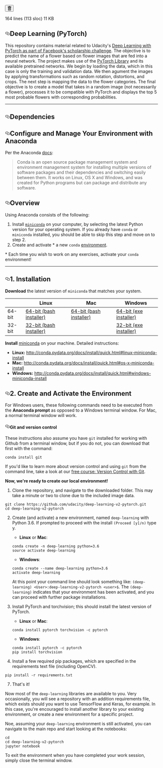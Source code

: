 
</form>
        <!-- '"` --><!-- </textarea></xmp> --></option></form><form class="inline-form" action="/udacity/deep-learning-v2-pytorch/delete/master/README.md" accept-charset="UTF-8" method="post"><input name="utf8" type="hidden" value="&#x2713;" /><input type="hidden" name="authenticity_token" value="+E81CwzrGBmgis9OdippvYQpDC/H1yrZteV1OvIXPgCxwOS9Nm8OvBm7d0Q/mcLx+iWSBBxm1Rb6AsGAZUCl1A==" />
          <button class="btn-octicon btn-octicon-danger tooltipped tooltipped-nw" type="submit"
            aria-label="Delete the file in your fork of this project" data-disable-with>
            <svg class="octicon octicon-trashcan" viewBox="0 0 12 16" version="1.1" width="12" height="16" aria-hidden="true"><path fill-rule="evenodd" d="M11 2H9c0-.55-.45-1-1-1H5c-.55 0-1 .45-1 1H2c-.55 0-1 .45-1 1v1c0 .55.45 1 1 1v9c0 .55.45 1 1 1h7c.55 0 1-.45 1-1V5c.55 0 1-.45 1-1V3c0-.55-.45-1-1-1zm-1 12H3V5h1v8h1V5h1v8h1V5h1v8h1V5h1v9zm1-10H2V3h9v1z"/></svg>
          </button>
</form>  </div>

  <div class="file-info">
      164 lines (113 sloc)
      <span class="file-info-divider"></span>
    11 KB
  </div>
</div>


  <div id="readme" class="readme blob instapaper_body js-code-block-container">
    <article class="markdown-body entry-content" itemprop="text"><h1><a id="user-content-deep-learning-pytorch" class="anchor" aria-hidden="true" href="#deep-learning-pytorch"><svg class="octicon octicon-link" viewBox="0 0 16 16" version="1.1" width="16" height="16" aria-hidden="true"><path fill-rule="evenodd" d="M4 9h1v1H4c-1.5 0-3-1.69-3-3.5S2.55 3 4 3h4c1.45 0 3 1.69 3 3.5 0 1.41-.91 2.72-2 3.25V8.59c.58-.45 1-1.27 1-2.09C10 5.22 8.98 4 8 4H4c-.98 0-2 1.22-2 2.5S3 9 4 9zm9-3h-1v1h1c1 0 2 1.22 2 2.5S13.98 12 13 12H9c-.98 0-2-1.22-2-2.5 0-.83.42-1.64 1-2.09V6.25c-1.09.53-2 1.84-2 3.25C6 11.31 7.55 13 9 13h4c1.45 0 3-1.69 3-3.5S14.5 6 13 6z"></path></svg></a>Deep Learning (PyTorch)</h1>
<p>This repository contains material related to Udacity's <a href="https://github.com/udacity/deep-learning-v2-pytorch" rel="nofollow">Deep Learning with PyTorch as part of Facebook's scholarship challenge</a>. The objective is to predict the name of a flower based on flower images that are fed into a neural network. The project makes use of the <a href="https://pytorch.org" rel="nofollow">PyTorch Library</a> and its available pretrained networks. We begin by loading the data, which in this case is only the training and validation data. We then agument the images by applying transformations such as random rotation, distortions, and crops. The next step is mapping the data to the flower categories. The final objective is to create a model that takes in a random image (not necessarily a flower), processes it to be compatible with PyTorch and displays the top 5 most probable flowers with corresponding probabilities.</p>


<hr>
<h1><a id="user-content-dependencies" class="anchor" aria-hidden="true" href="#dependencies"><svg class="octicon octicon-link" viewBox="0 0 16 16" version="1.1" width="16" height="16" aria-hidden="true"><path fill-rule="evenodd" d="M4 9h1v1H4c-1.5 0-3-1.69-3-3.5S2.55 3 4 3h4c1.45 0 3 1.69 3 3.5 0 1.41-.91 2.72-2 3.25V8.59c.58-.45 1-1.27 1-2.09C10 5.22 8.98 4 8 4H4c-.98 0-2 1.22-2 2.5S3 9 4 9zm9-3h-1v1h1c1 0 2 1.22 2 2.5S13.98 12 13 12H9c-.98 0-2-1.22-2-2.5 0-.83.42-1.64 1-2.09V6.25c-1.09.53-2 1.84-2 3.25C6 11.31 7.55 13 9 13h4c1.45 0 3-1.69 3-3.5S14.5 6 13 6z"></path></svg></a>Dependencies</h1>
<h2><a id="user-content-configure-and-manage-your-environment-with-anaconda" class="anchor" aria-hidden="true" href="#configure-and-manage-your-environment-with-anaconda"><svg class="octicon octicon-link" viewBox="0 0 16 16" version="1.1" width="16" height="16" aria-hidden="true"><path fill-rule="evenodd" d="M4 9h1v1H4c-1.5 0-3-1.69-3-3.5S2.55 3 4 3h4c1.45 0 3 1.69 3 3.5 0 1.41-.91 2.72-2 3.25V8.59c.58-.45 1-1.27 1-2.09C10 5.22 8.98 4 8 4H4c-.98 0-2 1.22-2 2.5S3 9 4 9zm9-3h-1v1h1c1 0 2 1.22 2 2.5S13.98 12 13 12H9c-.98 0-2-1.22-2-2.5 0-.83.42-1.64 1-2.09V6.25c-1.09.53-2 1.84-2 3.25C6 11.31 7.55 13 9 13h4c1.45 0 3-1.69 3-3.5S14.5 6 13 6z"></path></svg></a>Configure and Manage Your Environment with Anaconda</h2>
<p>Per the Anaconda <a href="http://conda.pydata.org/docs" rel="nofollow">docs</a>:</p>
<blockquote>
<p>Conda is an open source package management system and environment management system
for installing multiple versions of software packages and their dependencies and
switching easily between them. It works on Linux, OS X and Windows, and was created
for Python programs but can package and distribute any software.</p>
</blockquote>
<h2><a id="user-content-overview" class="anchor" aria-hidden="true" href="#overview"><svg class="octicon octicon-link" viewBox="0 0 16 16" version="1.1" width="16" height="16" aria-hidden="true"><path fill-rule="evenodd" d="M4 9h1v1H4c-1.5 0-3-1.69-3-3.5S2.55 3 4 3h4c1.45 0 3 1.69 3 3.5 0 1.41-.91 2.72-2 3.25V8.59c.58-.45 1-1.27 1-2.09C10 5.22 8.98 4 8 4H4c-.98 0-2 1.22-2 2.5S3 9 4 9zm9-3h-1v1h1c1 0 2 1.22 2 2.5S13.98 12 13 12H9c-.98 0-2-1.22-2-2.5 0-.83.42-1.64 1-2.09V6.25c-1.09.53-2 1.84-2 3.25C6 11.31 7.55 13 9 13h4c1.45 0 3-1.69 3-3.5S14.5 6 13 6z"></path></svg></a>Overview</h2>
<p>Using Anaconda consists of the following:</p>
<ol>
<li>Install <a href="http://conda.pydata.org/miniconda.html" rel="nofollow"><code>miniconda</code></a> on your computer, by selecting the latest Python version for your operating system. If you already have <code>conda</code> or <code>miniconda</code> installed, you should be able to skip this step and move on to step 2.</li>
<li>Create and activate * a new <code>conda</code> <a href="http://conda.pydata.org/docs/using/envs.html" rel="nofollow">environment</a>.</li>
</ol>
<p>* Each time you wish to work on any exercises, activate your <code>conda</code> environment!</p>
<hr>
<h2><a id="user-content-1-installation" class="anchor" aria-hidden="true" href="#1-installation"><svg class="octicon octicon-link" viewBox="0 0 16 16" version="1.1" width="16" height="16" aria-hidden="true"><path fill-rule="evenodd" d="M4 9h1v1H4c-1.5 0-3-1.69-3-3.5S2.55 3 4 3h4c1.45 0 3 1.69 3 3.5 0 1.41-.91 2.72-2 3.25V8.59c.58-.45 1-1.27 1-2.09C10 5.22 8.98 4 8 4H4c-.98 0-2 1.22-2 2.5S3 9 4 9zm9-3h-1v1h1c1 0 2 1.22 2 2.5S13.98 12 13 12H9c-.98 0-2-1.22-2-2.5 0-.83.42-1.64 1-2.09V6.25c-1.09.53-2 1.84-2 3.25C6 11.31 7.55 13 9 13h4c1.45 0 3-1.69 3-3.5S14.5 6 13 6z"></path></svg></a>1. Installation</h2>
<p><strong>Download</strong> the latest version of <code>miniconda</code> that matches your system.</p>
<table>
<thead>
<tr>
<th></th>
<th>Linux</th>
<th>Mac</th>
<th>Windows</th>
</tr>
</thead>
<tbody>
<tr>
<td>64-bit</td>
<td><a href="https://repo.continuum.io/miniconda/Miniconda3-latest-Linux-x86_64.sh" rel="nofollow">64-bit (bash installer)</a></td>
<td><a href="https://repo.continuum.io/miniconda/Miniconda3-latest-MacOSX-x86_64.sh" rel="nofollow">64-bit (bash installer)</a></td>
<td><a href="https://repo.continuum.io/miniconda/Miniconda3-latest-Windows-x86_64.exe" rel="nofollow">64-bit (exe installer)</a></td>
</tr>
<tr>
<td>32-bit</td>
<td><a href="https://repo.continuum.io/miniconda/Miniconda3-latest-Linux-x86.sh" rel="nofollow">32-bit (bash installer)</a></td>
<td></td>
<td><a href="https://repo.continuum.io/miniconda/Miniconda3-latest-Windows-x86.exe" rel="nofollow">32-bit (exe installer)</a></td>
</tr>
</tbody>
</table>
<p><strong>Install</strong> <a href="http://conda.pydata.org/miniconda.html" rel="nofollow">miniconda</a> on your machine. Detailed instructions:</p>
<ul>
<li><strong>Linux:</strong> <a href="http://conda.pydata.org/docs/install/quick.html#linux-miniconda-install" rel="nofollow">http://conda.pydata.org/docs/install/quick.html#linux-miniconda-install</a></li>
<li><strong>Mac:</strong> <a href="http://conda.pydata.org/docs/install/quick.html#os-x-miniconda-install" rel="nofollow">http://conda.pydata.org/docs/install/quick.html#os-x-miniconda-install</a></li>
<li><strong>Windows:</strong> <a href="http://conda.pydata.org/docs/install/quick.html#windows-miniconda-install" rel="nofollow">http://conda.pydata.org/docs/install/quick.html#windows-miniconda-install</a></li>
</ul>
<h2><a id="user-content-2-create-and-activate-the-environment" class="anchor" aria-hidden="true" href="#2-create-and-activate-the-environment"><svg class="octicon octicon-link" viewBox="0 0 16 16" version="1.1" width="16" height="16" aria-hidden="true"><path fill-rule="evenodd" d="M4 9h1v1H4c-1.5 0-3-1.69-3-3.5S2.55 3 4 3h4c1.45 0 3 1.69 3 3.5 0 1.41-.91 2.72-2 3.25V8.59c.58-.45 1-1.27 1-2.09C10 5.22 8.98 4 8 4H4c-.98 0-2 1.22-2 2.5S3 9 4 9zm9-3h-1v1h1c1 0 2 1.22 2 2.5S13.98 12 13 12H9c-.98 0-2-1.22-2-2.5 0-.83.42-1.64 1-2.09V6.25c-1.09.53-2 1.84-2 3.25C6 11.31 7.55 13 9 13h4c1.45 0 3-1.69 3-3.5S14.5 6 13 6z"></path></svg></a>2. Create and Activate the Environment</h2>
<p>For Windows users, these following commands need to be executed from the <strong>Anaconda prompt</strong> as opposed to a Windows terminal window. For Mac, a normal terminal window will work.</p>
<h4><a id="user-content-git-and-version-control" class="anchor" aria-hidden="true" href="#git-and-version-control"><svg class="octicon octicon-link" viewBox="0 0 16 16" version="1.1" width="16" height="16" aria-hidden="true"><path fill-rule="evenodd" d="M4 9h1v1H4c-1.5 0-3-1.69-3-3.5S2.55 3 4 3h4c1.45 0 3 1.69 3 3.5 0 1.41-.91 2.72-2 3.25V8.59c.58-.45 1-1.27 1-2.09C10 5.22 8.98 4 8 4H4c-.98 0-2 1.22-2 2.5S3 9 4 9zm9-3h-1v1h1c1 0 2 1.22 2 2.5S13.98 12 13 12H9c-.98 0-2-1.22-2-2.5 0-.83.42-1.64 1-2.09V6.25c-1.09.53-2 1.84-2 3.25C6 11.31 7.55 13 9 13h4c1.45 0 3-1.69 3-3.5S14.5 6 13 6z"></path></svg></a>Git and version control</h4>
<p>These instructions also assume you have <code>git</code> installed for working with Github from a terminal window, but if you do not, you can download that first with the command:</p>
<pre><code>conda install git
</code></pre>
<p>If you'd like to learn more about version control and using <code>git</code> from the command line, take a look at our <a href="https://www.udacity.com/course/version-control-with-git--ud123" rel="nofollow">free course: Version Control with Git</a>.</p>
<p><strong>Now, we're ready to create our local environment!</strong></p>
<ol>
<li>Clone the repository, and navigate to the downloaded folder. This may take a minute or two to clone due to the included image data.</li>
</ol>
<pre><code>git clone https://github.com/udacity/deep-learning-v2-pytorch.git
cd deep-learning-v2-pytorch
</code></pre>
<ol start="2">
<li>
<p>Create (and activate) a new environment, named <code>deep-learning</code> with Python 3.6. If prompted to proceed with the install <code>(Proceed [y]/n)</code> type y.</p>
<ul>
<li><strong>Linux</strong> or <strong>Mac</strong>:</li>
</ul>
<pre><code>conda create -n deep-learning python=3.6
source activate deep-learning
</code></pre>
<ul>
<li><strong>Windows</strong>:</li>
</ul>
<pre><code>conda create --name deep-learning python=3.6
activate deep-learning
</code></pre>
<p>At this point your command line should look something like: <code>(deep-learning) &lt;User&gt;:deep-learning-v2-pytorch &lt;user&gt;$</code>. The <code>(deep-learning)</code> indicates that your environment has been activated, and you can proceed with further package installations.</p>
</li>
<li>
<p>Install PyTorch and torchvision; this should install the latest version of PyTorch.</p>
<ul>
<li><strong>Linux</strong> or <strong>Mac</strong>:</li>
</ul>
<pre><code>conda install pytorch torchvision -c pytorch
</code></pre>
<ul>
<li><strong>Windows</strong>:</li>
</ul>
<pre><code>conda install pytorch -c pytorch
pip install torchvision
</code></pre>
</li>
<li>
<p>Install a few required pip packages, which are specified in the requirements text file (including OpenCV).</p>
</li>
</ol>
<pre><code>pip install -r requirements.txt
</code></pre>
<ol start="7">
<li>That's it!</li>
</ol>
<p>Now most of the <code>deep-learning</code> libraries are available to you. Very occasionally, you will see a repository with an addition requirements file, which exists should you want to use TensorFlow and Keras, for example. In this case, you're encouraged to install another library to your existing environment, or create a new environment for a specific project.</p>
<p>Noe, assuming your <code>deep-learning</code> environment is still activated, you can navigate to the main repo and start looking at the notebooks:</p>
<pre><code>cd
cd deep-learning-v2-pytorch
jupyter notebook
</code></pre>
<p>To exit the environment when you have completed your work session, simply close the terminal window.</p>
</article>
  </div>

